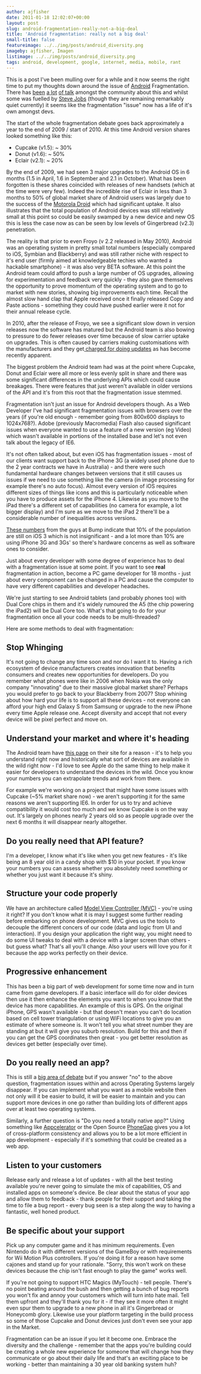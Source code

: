 ```yaml
---
author: ajfisher
date: 2011-01-18 12:02:07+00:00
layout: post
slug: android-fragmentation-really-not-a-big-deal
title: 'Android fragmentation: really not a big deal'
small-title: false
featureimage: ../../img/posts/android_diversity.png
imageby: ajfisher, Imagen
listimage: ../../img/posts/android_diversity.png
tags: android, development, google, internet, media, mobile, rant
---
```


This is a post I've been mulling over for a while and it now seems the right
time to put my thoughts down around the issue of
[Android](http://www.android.com) Fragmentation. There has
[been](http://arstechnica.com/open-source/news/2010/06/ars-explains-android-fragmentation.ars)
[a lot](http://news.cnet.com/8301-30685_3-20023199-264.html) [of
talk](http://blog.appboy.com/2011/01/android-fragmentation-in-cold-hard-numbers/)
amongst the community about this and whilst some was fuelled by [Steve
Jobs](http://techcrunch.com/2010/10/18/steve-jobs-android-audio/) (though they
are remaining remarkably quiet currently) it seems like the fragmentation
"issue" now has a life of it's own amongst devs.

The start of the whole fragmentation debate goes back approximately a year to
the end of 2009 / start of 2010. At this time Android version shares looked
something like this:
	
* Cupcake (v1.5): ~ 30%
* Donut (v1.6): ~ 50%
* Eclair (v2.1): ~ 20%

By the end of 2009, we had seen 3 major upgrades to the Android OS in 6 months
(1.5 in April, 1.6 in September and 2.1 in October). What has been forgotten is
these shares coincided with releases of new handsets (which at the time were
very few). Indeed the incredible rise of Eclair in less than 3 months to 50% of
global market share of Android users was largely due to the success of the
[Motorola
Droid](http://www.motorola.com/Consumers/US-EN/Consumer-Product-and-Services/Mobile-Phones/Motorola-DROID-US-EN)
which had significant uptake. It also illustrates that the total population of
Android devices was still relatively small at this point so could be easily
swamped by a new device and new OS this is less the case now as can be seen by
low levels of Gingerbread (v2.3) penetration.

The reality is that prior to even Froyo (v 2.2 released in May 2010), Android
was an operating system in pretty small total numbers (especially compared to
iOS, Symbian and Blackberry) and was still rather niche with respect to it's
end user (firmly aimed at knowledgeable techies who wanted a hackable
smartphone) - it was also very BETA software. At this point the Android team
could afford to push a large number of OS upgrades, allowing for
experimentation and feedback very quickly - they also gave themselves the
opportunity to prove momentum of the operating system and to go to market with
new stories, showing big improvements each time. Recall the almost slow hand
clap that Apple received once it finally released Copy and Paste actions -
something they could have pushed earlier were it not for their annual release
cycle.

In 2010, after the release of Froyo, we see a significant slow down in version
releases now the software has matured but the Android team is also bowing to
pressure to do fewer releases over time because of slow carrier uptake on
upgrades. This is often caused by carriers making customisations with the
manufacturers and they get[ charged for doing
updates](http://ausdroid.net/2011/01/17/samsung-insider-tells-the-world-how-android-updates-through-carriers-work/)
as has become recently apparent.

The biggest problem the Android team had was at the point where Cupcake, Donut
and Eclair were all more or less evenly split in share and there was some
significant differences in the underlying APIs which could cause breakages.
There were features that just weren't available in older versions of the API
and it's from this root that the fragmentation issue stemmed.

Fragmentation isn't just an issue for Android developers though. As a Web
Developer I've had significant fragmentation issues with browsers over the
years (if you're old enough - remember going from 800x600 displays to
1024x768?). Adobe (previously Macromedia) Flash also caused significant issues
when everyone wanted to use a feature of a new version (eg Video) which wasn't
available in portions of the installed base and let's not even talk about the
legacy of IE6.

It's not often talked about, but even iOS has fragmentation issues - most of
our clients want support back to the iPhone 3G (a widely used phone due to the
2 year contracts we have in Australia) - and there were such fundamental
hardware changes between versions that it still causes us issues if we need to
use something like the camera (in image processing for example there's no auto
focus). Almost every version of iOS requires different sizes of things like
icons and this is particularly noticeable when you have to produce assets for
the iPhone 4. Likewise as you move to the iPad there's a different set of
capabilities (no camera for example, a lot bigger display) and I'm sure as we
move to the iPad 2 there'll be a considerable number of inequalities across
versions.

[These
numbers](http://www.quora.com/What-proportion-of-all-iPhone-owners-use-iOS4-*-today)
from the guys at Bump indicate that 10% of the population are still on iOS 3
which is not insignificant - and a lot more than 10% are using iPhone 3G and
3Gs' so there's hardware concerns as well as software ones to consider.

Just about every developer with some degree of experience has to deal with a
fragmentation issue at some point. If you want to see **real** fragmentation in
action, become a PC game developer for 18 months - just about every component
can be changed in a PC and cause the computer to have very different
capabilities and developer headaches.

We're just starting to see Android tablets (and probably phones too) with Dual
Core chips in them and it's widely rumoured the A5 (the chip powering the
iPad2) will be Dual Core too. What's that going to do for your fragmentation
once all your code needs to be multi-threaded?

Here are some methods to deal with fragmentation:

## Stop Whinging

It's not going to change any time soon and nor do I want it to. Having a rich
ecosystem of device manufacturers creates innovation that benefits consumers
and creates new opportunities for developers. Do you remember what phones were
like in 2006 when Nokia was the only company "innovating" due to their massive
global market share? Perhaps you would prefer to go back to your Blackberry
from 2007? Stop whining about how hard your life is to support all these
devices - not everyone can afford your high end Galaxy S from Samsung or
upgrade to the new iPhone every time Apple release one. Accept diversity and
accept that not every device will be pixel perfect and move on.

## Understand your market and where it's heading

The Android team have [this
page](http://developer.android.com/resources/dashboard/platform-versions.html)
on their site for a reason - it's to help you understand right now and
historically what sort of devices are available in the wild right now - I'd
love to see Apple do the same thing to help make it easier for developers to
understand the devices in the wild. Once you know your numbers you can
extrapolate trends and work from there.

For example we're working on a project that might have some issues with Cupcake
(~5% market share now) - we aren't supporting it for the same reasons we aren't
supporting IE6. In order for us to try and achieve compatibility it would cost
too much and we know Cupcake is on the way out. It's largely on phones nearly 2
years old so as people upgrade over the next 6 months it will disappear nearly
altogether.

## Do you really need that API feature?

I'm a developer, I know what it's like when you get new features - it's like
being an 8 year old in a candy shop with $10 in your pocket. If you know your
numbers you can assess whether you absolutely need something or whether you
just want it because it's shiny.

## Structure your code properly

We have an architecture called [Model View Controller
(MVC)](http://en.wikipedia.org/wiki/Model%E2%80%93View%E2%80%93Controller) -
you're using it right? If you don't know what it is may I suggest some further
reading before embarking on phone development. MVC gives us the tools to
decouple the different concers of our code (data and logic from UI and
interaction). If you design your application the right way, you might need to
do some UI tweaks to deal with a device with a larger screen than others - but
guess what? That's all you'll change. Also your users will love you for it
because the app works perfectly on their device.

## Progressive enhancement

This has been a big part of web development for some time now and in turn came
from game developers. If a basic interface will do for older devices then use
it then enhance the elements you want to when you know that the device has more
capabilities. An example of this is GPS. On the original iPhone, GPS wasn't
available - but that doesn't mean you can't do location based on cell tower
triangulation or using WiFi locations to give you an estimate of where someone
is. It won't tell you what street number they are standing at but it will give
you suburb resolution. Build for this and then if you can get the GPS
coordinates then great - you get better resolution as devices get better
(especially over time).

## Do you really need an app?

This is still a [big area of
debate](http://www.google.com.au/search?sourceid=chrome&ie=UTF-8&q=mobile+web+vs+native+app)
but if you answer "no" to the above question, fragmentation issues within and
across Operating Systems largely disappear. If you can implement what you want
as a mobile website then not only will it be easier to build, it will be easier
to maintain and you can support more devices in one go rather than building
lots of different apps over at least two operating systems.

Similarly, a further question is "Do you need a totally native app?" Using
something like [Appcelerator](http://www.appcelerator.com/) or the Open Source
[PhoneGap](http://www.phonegap.com/) gives you a lot of cross-platform
consistency and allows you to be a lot more efficient in app development -
especially if it's something that could be created as a web app.

## Listen to your customers

Release early and release a lot of updates - with all the best testing
available you're never going to simulate the mix of capabilities, OS and
installed apps on someone's device. Be clear about the status of your app and
allow them to feedback - thank people for their support and taking the time to
file a bug report - every bug seen is a step along the way to having a
fantastic, well honed product.

## Be specific about your support

Pick up any computer game and it has minimum requirements. Even Nintendo do it
with different versions of the GameBoy or with requirements for Wii Motion Plus
controllers. If you're doing it for a reason have some cajones and stand up for
your rationale. "Sorry, this won't work on these devices because the chip isn't
fast enough to play the game" works well.

If you're not going to support HTC Magics (MyTouch) - tell people. There's no
point beating around the bush and then getting a bunch of bug reports you won't
fix and annoy your customers which will turn into hate mail. Tell them upfront
and they'll thank you for it - if they see it more often it might even spur
them to upgrade to a new phone in all it's Gingerbread or Honeycomb glory.
Likewise use your platform targeting in the build process so some of those
Cupcake and Donut devices just don't even see your app in the Market.

Fragmentation can be an issue if you let it become one. Embrace the diversity
and the challenge - remember that the apps you're building could be creating a
whole new experience for someone that will change how they communicate or go
about their daily life and that's an exciting place to be working - better than
maintaining a 30 year old banking system huh?
